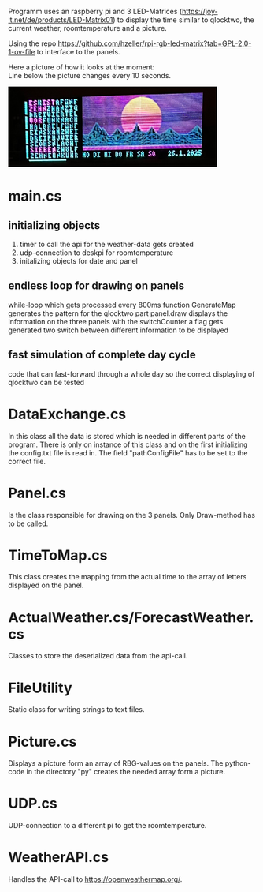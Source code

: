 Programm uses an raspberry pi and 3 LED-Matrices (https://joy-it.net/de/products/LED-Matrix01) to display the time similar to qlocktwo, the current weather, roomtemperature and a picture.

Using the repo https://github.com/hzeller/rpi-rgb-led-matrix?tab=GPL-2.0-1-ov-file to interface to the panels.

Here a picture of how it looks at the moment:<br>
Line below the picture changes every 10 seconds.

![img.png](picture.png)

# main.cs

## initializing objects
1. timer to call the api for the weather-data gets created
2. udp-connection to deskpi for roomtemperature
3. initalizing objects for date and panel

## endless loop for drawing on panels
while-loop which gets processed every 800ms
function GenerateMap generates the pattern for the qlocktwo part
panel.draw displays the information on the three panels
with the switchCounter a flag gets generated two switch between different information to be displayed  

## fast simulation of complete day cycle
code that can fast-forward through a whole day so the correct displaying of qlocktwo can be tested

# DataExchange.cs
In this class all the data is stored which is needed in different parts of the program.
There is only on instance of this class and on the first initializing the config.txt file is read in.
The field "pathConfigFile" has to be set to the correct file. 

# Panel.cs
Is the class responsible for drawing on the 3 panels. Only Draw-method has to be called. 

# TimeToMap.cs
This class creates the mapping from the actual time to the array of letters displayed on the panel.

# ActualWeather.cs/ForecastWeather.cs
Classes to store the deserialized data from the api-call.

# FileUtility
Static class for writing strings to text files.

# Picture.cs
Displays a picture form an array of RBG-values on the panels. The python-code in the directory "py" creates the needed array form a picture.

# UDP.cs
UDP-connection to a different pi to get the roomtemperature.

# WeatherAPI.cs
Handles the API-call to https://openweathermap.org/.